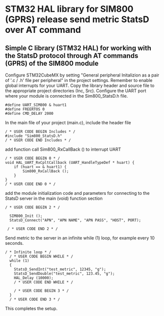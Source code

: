 # STM32 HAL library for SIM800 (GPRS) release send metric StatsD  over AT command

## Simple C library (STM32 HAL) for working with the StatsD protocol through AT commands (GPRS) of the SIM800 module

Configure STM32CubeMX by setting "General peripheral Initalizion as a pair of '.c / .h' file per peripheral" in the project settings.
Remember to enable global interrupts for your UART.
Copy the library header and source file to the appropriate project directories (Inc, Src).
Configure the UART port where your module is connected in the Sim800_StatsD.h file.
```
#define UART_SIM800 & huart1
#define FREERTOS 0
#define CMD_DELAY 2000
```
In the main file of your project (main.c), include the header file
```
/ * USER CODE BEGIN Includes * /
#include "Sim800_StatsD.h"
/ * USER CODE END Includes * /
```
add function call Sim800_RxCallBack () to interrupt UART
```
/ * USER CODE BEGIN 0 * /
void HAL_UART_RxCpltCallback (UART_HandleTypeDef * huart) {
    if (huart == & huart1) {
        Sim800_RxCallBack ();
    }
}
/ * USER CODE END 0 * /
```
add the module initialization code and parameters for connecting to the StatsD server in the main (void) function section
```
/ * USER CODE BEGIN 2 * /

  SIM800_Init ();
  StatsD_Connect("APN", "APN NAME", "APN PASS", "HOST", PORT);

 / * USER CODE END 2 * /
```
Send metric to the server in an infinite while (1) loop, for example every 10 seconds.
```
/ * Infinite loop * /
  / * USER CODE BEGIN WHILE * /
  while (1)
  {
    StatsD_SendInt("test_metric", 12345, "g");
    StatsD_SendDouble("test_metric", 123.45, "g");
    HAL_Delay (10000);
    / * USER CODE END WHILE * /

    / * USER CODE BEGIN 3 * /
  }
  / * USER CODE END 3 * /
```
This completes the setup.
